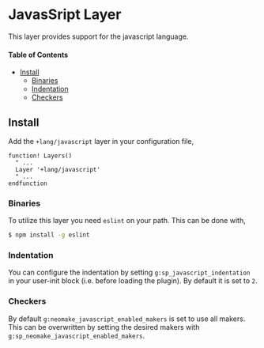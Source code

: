 # JavasSript Layer
This layer provides support for the javascript language.


#### Table of Contents
- [Install](#install)
  - [Binaries](#binaries)
  - [Indentation](#indentation)
  - [Checkers](#checkers)

## Install
Add the `+lang/javascript` layer in your configuration file,

```viml
function! Layers()
  " ...
  Layer '+lang/javascript'
  " ...
endfunction
```

### Binaries
To utilize this layer you need `eslint` on your path. This can be done with,

```bash
$ npm install -g eslint
```

### Indentation
You can configure the indentation by setting `g:sp_javascript_indentation` in your user-init block (i.e. before loading the plugin). By default it is set to `2`.

### Checkers
By default `g:neomake_javascript_enabled_makers` is set to use all makers. This can be overwritten by setting the desired makers with `g:sp_neomake_javascript_enabled_makers`.
